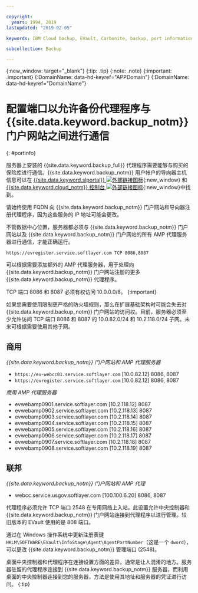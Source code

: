 ```yaml
---

copyright:
  years: 1994, 2019
lastupdated: "2019-02-05"

keywords: IBM Cloud backup, EVault, Carbonite, backup, port information, configure, configuring,

subcollection: Backup

---
```

{:new_window: target="_blank"}
{:tip: .tip}
{:note: .note}
{:important: .important}
{:DomainName: data-hd-keyref="APPDomain"}
{:DomainName: data-hd-keyref="DomainName"}

# 配置端口以允许备份代理程序与 {{site.data.keyword.backup_notm}} 门户网站之间进行通信
{: #portinfo}

服务器上安装的 {{site.data.keyword.backup_full}} 代理程序需要能够与购买的保险库进行通信。{{site.data.keyword.backup_notm}} 用户帐户的导向器主机信息可以在 [{{site.data.keyword.slportal}} ![外部链接图标](../../icons/launch-glyph.svg "外部链接图标")](https://control.softlayer.com/){:new_window} 和 [{{site.data.keyword.cloud_notm}} 控制台 ![外部链接图标](../../icons/launch-glyph.svg "外部链接图标")](https://{DomainName}/){:new_window}中找到。

请始终使用 FQDN 向 {{site.data.keyword.backup_notm}} 门户网站和导向器注册代理程序，因为这些服务的 IP 地址可能会更改。

不管数据中心位置，服务器都必须与 {{site.data.keyword.backup_notm}} 门户网站以及 {{site.data.keyword.backup_notm}} 门户网站的所有 AMP 代理服务器进行通信，才能正确运行。

```
https://evregister.service.softlayer.com TCP 8086,8087
```

可以根据需要添加额外的 AMP 代理服务器，用于处理向 {{site.data.keyword.backup_notm}} 门户网站注册的更多 {{site.data.keyword.backup_notm}} 代理程序。

TCP 端口 8086 和 8087 必须有权访问 10.0.0.0/8。
{:important}

如果您需要使用限制更严格的防火墙规则，那么在扩展基础架构时可能会失去对 {{site.data.keyword.backup_notm}} 门户网站的访问权。目前，服务器必须至少允许访问 TCP 端口 8086 和 8087 的 10.0.82.0/24 和 10.2.118.0/24 子网。未来可根据需要使用其他子网。

## 商用

*{{site.data.keyword.backup_notm}} 门户网站和 AMP 代理服务器*

- `https://ev-webcc01.service.softlayer.com` [10.0.82.12] 8086, 8087
- `https://evregister.service.softlayer.com` [10.0.82.12] 8086, 8087

*商用 AMP 代理服务器*

- evwebamp0901.service.softlayer.com [10.2.118.12] 8087
- evwebamp0902.service.softlayer.com [10.2.118.13] 8087
- evwebamp0903.service.softlayer.com [10.2.118.14] 8087
- evwebamp0904.service.softlayer.com [10.2.118.15] 8087
- evwebamp0905.service.softlayer.com [10.2.118.16] 8087
- evwebamp0906.service.softlayer.com [10.2.118.17] 8087
- evwebamp0907.service.softlayer.com [10.2.118.18] 8087
- evwebamp0908.service.softlayer.com [10.2.118.19] 8087

## 联邦

*{{site.data.keyword.backup_notm}} 门户网站和 AMP 代理*

- webcc.service.usgov.softlayer.com [100.100.6.20] 8086, 8087

代理程序必须允许 TCP 端口 2548 在专用网络上入站。此设置允许中央控制器和 {{site.data.keyword.backup_notm}} 门户网站连接到代理程序以进行管理。较旧版本的 EVault 使用的是 808 端口。

通过在 Windows 操作系统中更新注册表键 `HKLM\SOFTWARE\EVault\InfoStage\Agent\AgentPortNumber`（这是一个 `dword`），可以更改 {{site.data.keyword.backup_notm}} 管理端口 (2548)。

桌面中央控制器和代理程序在连接设置方面的差异，通常是让人混淆的地方。服务器驻留的代理程序连接到 {{site.data.keyword.backup_notm}} 服务器，而利用桌面的中央控制器连接到您的服务器，方法是使用其地址和服务器的凭证进行访问。
{:tip}
